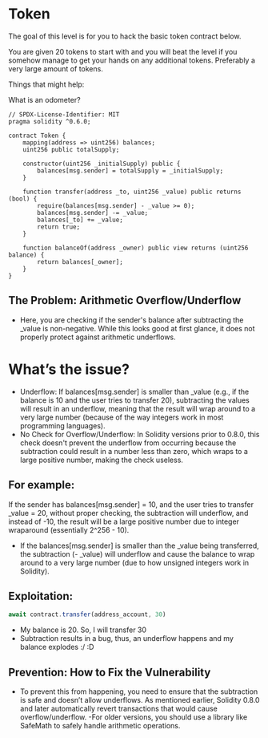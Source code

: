# Token


The goal of this level is for you to hack the basic token contract below.

You are given 20 tokens to start with and you will beat the level if you somehow manage to get your hands on any additional tokens. Preferably a very large amount of tokens.

  Things that might help:

What is an odometer?

```solidity
// SPDX-License-Identifier: MIT
pragma solidity ^0.6.0;

contract Token {
    mapping(address => uint256) balances;
    uint256 public totalSupply;

    constructor(uint256 _initialSupply) public {
        balances[msg.sender] = totalSupply = _initialSupply;
    }

    function transfer(address _to, uint256 _value) public returns (bool) {
        require(balances[msg.sender] - _value >= 0);
        balances[msg.sender] -= _value;
        balances[_to] += _value;
        return true;
    }

    function balanceOf(address _owner) public view returns (uint256 balance) {
        return balances[_owner];
    }
}
```
## The Problem: Arithmetic Overflow/Underflow
- Here, you are checking if the sender's balance after subtracting the _value is non-negative. While this looks good at first glance, it does not properly protect against arithmetic underflows.

# What’s the issue?
- Underflow: If balances[msg.sender] is smaller than _value (e.g., if the balance is 10 and the user tries to transfer 20), subtracting the values will result in an underflow, meaning that the result will wrap around to a very large number (because of the way integers work in most programming languages).
- No Check for Overflow/Underflow: In Solidity versions prior to 0.8.0, this check doesn't prevent the underflow from occurring because the subtraction could result in a number less than zero, which wraps to a large positive number, making the check useless.

## For example:

If the sender has balances[msg.sender] = 10, and the user tries to transfer _value = 20, without proper checking, the subtraction will underflow, and instead of -10, the result will be a large positive number due to integer wraparound (essentially 2^256 - 10).
- If the balances[msg.sender] is smaller than the _value being transferred, the subtraction (- _value) will underflow and cause the balance to wrap around to a very large number (due to how unsigned integers work in Solidity).

## Exploitation:
```javascript
await contract.transfer(address_account, 30)
```
- My balance is 20. So, I will transfer 30
- Subtraction results in a bug, thus, an underflow happens and my balance explodes :/ :D


## Prevention: How to Fix the Vulnerability
- To prevent this from happening, you need to ensure that the subtraction is safe and doesn’t allow underflows. As mentioned earlier, Solidity 0.8.0 and later automatically revert transactions that would cause overflow/underflow.
-For older versions, you should use a library like SafeMath to safely handle arithmetic operations.
